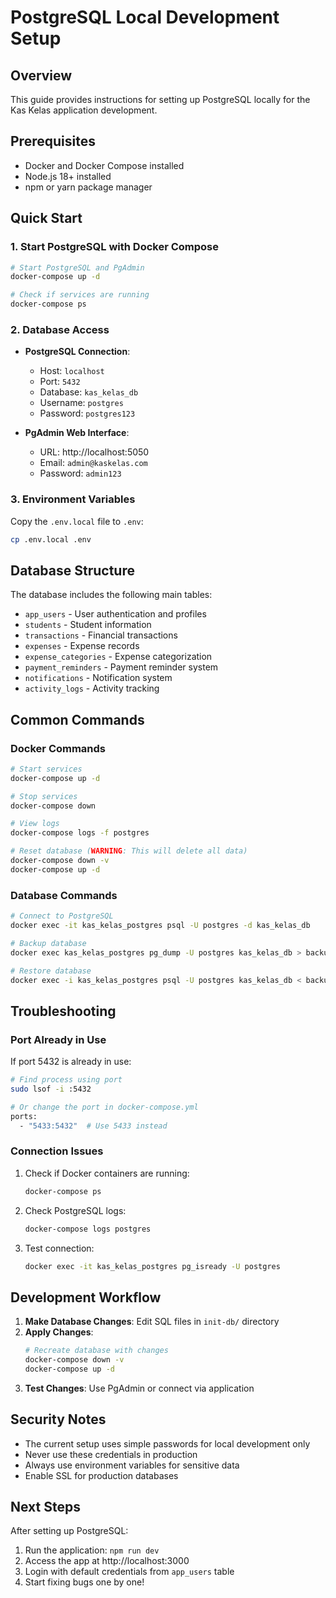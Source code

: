 # PostgreSQL Local Development Setup

## Overview
This guide provides instructions for setting up PostgreSQL locally for the Kas Kelas application development.

## Prerequisites
- Docker and Docker Compose installed
- Node.js 18+ installed
- npm or yarn package manager

## Quick Start

### 1. Start PostgreSQL with Docker Compose
```bash
# Start PostgreSQL and PgAdmin
docker-compose up -d

# Check if services are running
docker-compose ps
```

### 2. Database Access
- **PostgreSQL Connection**:
  - Host: `localhost`
  - Port: `5432`
  - Database: `kas_kelas_db`
  - Username: `postgres`
  - Password: `postgres123`

- **PgAdmin Web Interface**:
  - URL: http://localhost:5050
  - Email: `admin@kaskelas.com`
  - Password: `admin123`

### 3. Environment Variables
Copy the `.env.local` file to `.env`:
```bash
cp .env.local .env
```

## Database Structure

The database includes the following main tables:
- `app_users` - User authentication and profiles
- `students` - Student information
- `transactions` - Financial transactions
- `expenses` - Expense records
- `expense_categories` - Expense categorization
- `payment_reminders` - Payment reminder system
- `notifications` - Notification system
- `activity_logs` - Activity tracking

## Common Commands

### Docker Commands
```bash
# Start services
docker-compose up -d

# Stop services
docker-compose down

# View logs
docker-compose logs -f postgres

# Reset database (WARNING: This will delete all data)
docker-compose down -v
docker-compose up -d
```

### Database Commands
```bash
# Connect to PostgreSQL
docker exec -it kas_kelas_postgres psql -U postgres -d kas_kelas_db

# Backup database
docker exec kas_kelas_postgres pg_dump -U postgres kas_kelas_db > backup.sql

# Restore database
docker exec -i kas_kelas_postgres psql -U postgres kas_kelas_db < backup.sql
```

## Troubleshooting

### Port Already in Use
If port 5432 is already in use:
```bash
# Find process using port
sudo lsof -i :5432

# Or change the port in docker-compose.yml
ports:
  - "5433:5432"  # Use 5433 instead
```

### Connection Issues
1. Check if Docker containers are running:
   ```bash
   docker-compose ps
   ```

2. Check PostgreSQL logs:
   ```bash
   docker-compose logs postgres
   ```

3. Test connection:
   ```bash
   docker exec -it kas_kelas_postgres pg_isready -U postgres
   ```

## Development Workflow

1. **Make Database Changes**: Edit SQL files in `init-db/` directory
2. **Apply Changes**: 
   ```bash
   # Recreate database with changes
   docker-compose down -v
   docker-compose up -d
   ```
3. **Test Changes**: Use PgAdmin or connect via application

## Security Notes
- The current setup uses simple passwords for local development only
- Never use these credentials in production
- Always use environment variables for sensitive data
- Enable SSL for production databases

## Next Steps
After setting up PostgreSQL:
1. Run the application: `npm run dev`
2. Access the app at http://localhost:3000
3. Login with default credentials from `app_users` table
4. Start fixing bugs one by one!